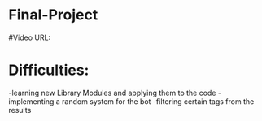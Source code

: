 # Final-Project

#Video URL:


# Difficulties:
-learning new Library Modules and applying them to the code
-implementing a random system for the bot
-filtering certain tags from the results
